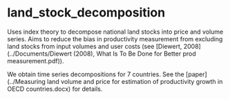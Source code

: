 # land_stock_decomposition

Uses index theory to decompose national land stocks into price and volume series.
Aims to reduce the bias in productivity measurement from excluding land stocks from input volumes and user costs (see [Diewert, 2008](../Documents/Diewert (2008), What Is To Be Done for Better prod measurement.pdf)).

We obtain time series decompositions for 7 countries.
See the [paper](../Measuring land volume and price for estimation of productivity growth in OECD countries.docx) for details.  
